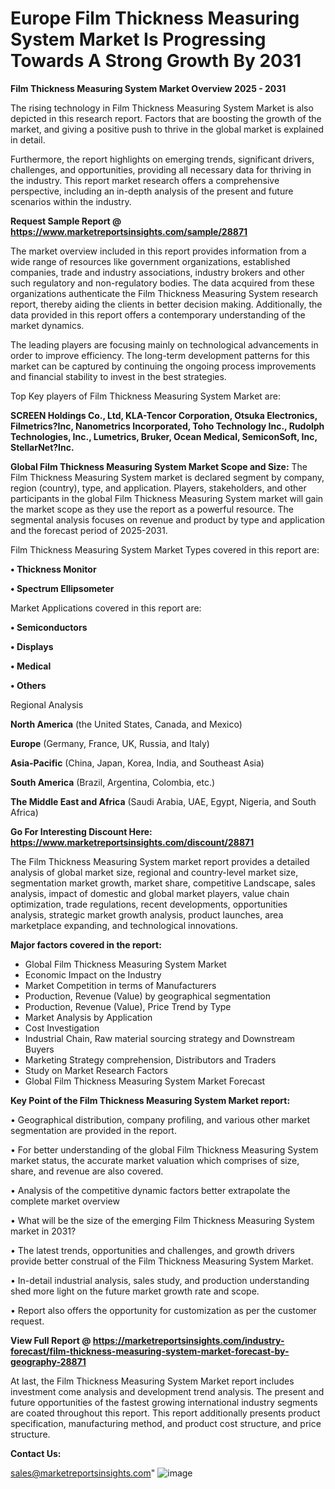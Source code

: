 # Europe Film Thickness Measuring System Market Is Progressing Towards A Strong Growth By 2031

<Strong> Film Thickness Measuring System Market Overview 2025 - 2031</strong>

The rising technology in Film Thickness Measuring System Market is also depicted in this research report. Factors that are boosting the growth of the market, and giving a positive push to thrive in the global market is explained in detail.

Furthermore, the report highlights on emerging trends, significant drivers, challenges, and opportunities, providing all necessary data for thriving in the industry. This report market research offers a comprehensive perspective, including an in-depth analysis of the present and future scenarios within the industry.

<strong>Request Sample Report @ <a href=https://www.marketreportsinsights.com/sample/28871>https://www.marketreportsinsights.com/sample/28871</a></strong>

The market overview included in this report provides information from a wide range of resources like government organizations, established companies, trade and industry associations, industry brokers and other such regulatory and non-regulatory bodies. The data acquired from these organizations authenticate the Film Thickness Measuring System research report, thereby aiding the clients in better decision making. Additionally, the data provided in this report offers a contemporary understanding of the market dynamics.

The leading players are focusing mainly on technological advancements in order to improve efficiency. The long-term development patterns for this market can be captured by continuing the ongoing process improvements and financial stability to invest in the best strategies.

Top Key players of Film Thickness Measuring System Market are:

<strong>SCREEN Holdings Co., Ltd, KLA-Tencor Corporation, Otsuka Electronics, Filmetrics?Inc, Nanometrics Incorporated, Toho Technology Inc., Rudolph Technologies, Inc., Lumetrics, Bruker, Ocean Medical, SemiconSoft, Inc, StellarNet?Inc.</strong>

<strong><b>Global Film Thickness Measuring System Market Scope and Size:</b></strong>
The Film Thickness Measuring System market is declared segment by company, region (country), type, and application. Players, stakeholders, and other participants in the global Film Thickness Measuring System market will gain the market scope as they use the report as a powerful resource. The segmental analysis focuses on revenue and product by type and application and the forecast period of 2025-2031.

Film Thickness Measuring System Market Types covered in this report are:

<strong>• Thickness Monitor

• Spectrum Ellipsometer</strong>

Market Applications covered in this report are:

<strong>• Semiconductors

• Displays

• Medical

• Others</strong> 

Regional Analysis

<strong>North America</strong> (the United States, Canada, and Mexico)

<strong>Europe</strong> (Germany, France, UK, Russia, and Italy)

<strong>Asia-Pacific</strong> (China, Japan, Korea, India, and Southeast Asia)

<strong>South America</strong> (Brazil, Argentina, Colombia, etc.)

<strong>The Middle East and Africa</strong> (Saudi Arabia, UAE, Egypt, Nigeria, and South Africa)

<strong>Go For Interesting Discount Here: <a href=https://www.marketreportsinsights.com/discount/28871>https://www.marketreportsinsights.com/discount/28871</a></strong>

The Film Thickness Measuring System market report provides a detailed analysis of global market size, regional and country-level market size, segmentation market growth, market share, competitive Landscape, sales analysis, impact of domestic and global market players, value chain optimization, trade regulations, recent developments, opportunities analysis, strategic market growth analysis, product launches, area marketplace expanding, and technological innovations.

<strong><b>Major factors covered in the report:</b></strong>
<ul>
  <li>Global Film Thickness Measuring System Market </li>
  <li>Economic Impact on the Industry</li>
  <li>Market Competition in terms of Manufacturers</li>
  <li>Production, Revenue (Value) by geographical segmentation</li>
  <li>Production, Revenue (Value), Price Trend by Type</li>
  <li>Market Analysis by Application</li>
  <li>Cost Investigation</li>
  <li>Industrial Chain, Raw material sourcing strategy and Downstream Buyers</li>
  <li>Marketing Strategy comprehension, Distributors and Traders</li>
  <li>Study on Market Research Factors</li>
  <li>Global Film Thickness Measuring System Market Forecast</li>
</ul>

<strong><b>Key Point of the Film Thickness Measuring System Market report:</b></strong>

• Geographical distribution, company profiling, and various other market segmentation are provided in the report.

• For better understanding of the global Film Thickness Measuring System market status, the accurate market valuation which comprises of size, share, and revenue are also covered.

• Analysis of the competitive dynamic factors better extrapolate the complete market overview

• What will be the size of the emerging Film Thickness Measuring System market in 2031?

• The latest trends, opportunities and challenges, and growth drivers provide better construal of the Film Thickness Measuring System Market.

• In-detail industrial analysis, sales study, and production understanding shed more light on the future market growth rate and scope.

• Report also offers the opportunity for customization as per the customer request.

<strong><b>View Full Report @ <a href=https://marketreportsinsights.com/industry-forecast/film-thickness-measuring-system-market-forecast-by-geography-28871>https://marketreportsinsights.com/industry-forecast/film-thickness-measuring-system-market-forecast-by-geography-28871</a></b></strong>


At last, the Film Thickness Measuring System Market report includes investment come analysis and development trend analysis. The present and future opportunities of the fastest growing international industry segments are coated throughout this report. This report additionally presents product specification, manufacturing method, and product cost structure, and price structure.

<strong>Contact Us:</strong>

sales@marketreportsinsights.com"
![image](https://github.com/user-attachments/assets/c877832f-e74c-468f-ae4b-5ca18b8cdcaa)
